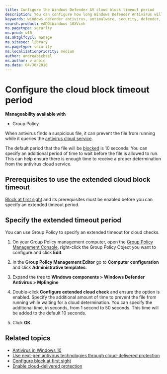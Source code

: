 ```yaml
---
title: Configure the Windows Defender AV cloud block timeout period
description: You can configure how long Windows Defender Antivirus will block a file from running while waiting for a cloud determination.
keywords: windows defender antivirus, antimalware, security, defender, cloud, timeout, block, period, seconds
search.product: eADQiWindows 10XVcnh
ms.pagetype: security
ms.prod: w10
ms.mktglfcycl: manage
ms.sitesec: library
ms.pagetype: security
ms.localizationpriority: medium
author: andreabichsel
ms.author: v-anbic
ms.date: 04/30/2018
---
```


# Configure the cloud block timeout period

**Manageability available with**

- Group Policy

When antivirus finds a suspicious file, it can prevent the file from running while it queries the [antivirus cloud service](utilize-microsoft-cloud-protection-windows-defender-antivirus.md).

The default period that the file will be [blocked](configure-block-at-first-sight-windows-defender-antivirus.md) is 10 seconds. You can specify an additional period of time to wait before the file is allowed to run. This can help ensure there is enough time to receive a proper determination from the antivirus cloud service.

## Prerequisites to use the extended cloud block timeout

[Block at first sight](configure-block-at-first-sight-windows-defender-antivirus.md) and its prerequisites must be enabled before you can specify an extended timeout period.

## Specify the extended timeout period

You can use Group Policy to specify an extended timeout for cloud checks.

1. On your Group Policy management computer, open the [Group Policy Management Console](https://technet.microsoft.com/library/cc731212.aspx), right-click the Group Policy Object you want to configure and click **Edit**.

2. In the **Group Policy Management Editor** go to **Computer configuration** and click **Administrative templates**.

3. Expand the tree to **Windows components > Windows Defender Antivirus > MpEngine**

4. Double-click **Configure extended cloud check** and ensure the option is enabled. Specify the additional amount of time to prevent the file from running while waiting for a cloud determination. You can specify the additional time, in seconds, from 1 second to 50 seconds. This time will be added to the default 10 seconds.

5. Click **OK**.

## Related topics

- [Antivirus in Windows 10](windows-defender-antivirus-in-windows-10.md)
- [Use next-gen antivirus technologies through cloud-delivered protection](utilize-microsoft-cloud-protection-windows-defender-antivirus.md)
- [Configure block at first sight](configure-block-at-first-sight-windows-defender-antivirus.md)
- [Enable cloud-delivered protection](enable-cloud-protection-windows-defender-antivirus.md)
